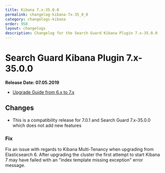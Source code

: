 ```yaml
---
title: Kibana 7.x-35.0.0
permalink: changelog-kibana-7x-35_0_0
category: changelogs-kibana
order: 950
layout: changelogs
description: Changelog for the Search Guard Kibana Plugin 7.x-35.0.0
---
```


<!---
Copyright 2020 floragunn GmbH
-->

# Search Guard Kibana Plugin 7.x-35.0.0

**Release Date: 07.05.2019**

* [Upgrade Guide from 6.x to 7.x](../_docs_installation/installation_upgrading_6_7.md)

## Changes

* This is a compatibility release for 7.0.1 and Search Guard 7.x-35.0.0 which does not add new features

### Fix

Fix an issue with regards to Kibana Multi-Tenancy when upgrading from Elasticsearch 6. After upgrading the cluster the first attempt to start Kibana 7 may have failed with an "index template missing exception" error message.